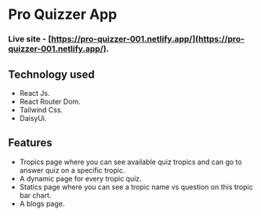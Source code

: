 # Pro Quizzer App

### Live site - [https://pro-quizzer-001.netlify.app/](https://pro-quizzer-001.netlify.app/).

## Technology used
* React Js.
* React Router Dom.
* Tailwind Css.
* DaisyUi.

## Features
- Tropics page where you can see available quiz tropics and can go to answer quiz on a specific tropic.
- A dynamic page for every tropic quiz.
- Statics page where you can see a tropic name vs question on this tropic bar chart.
- A blogs page.

